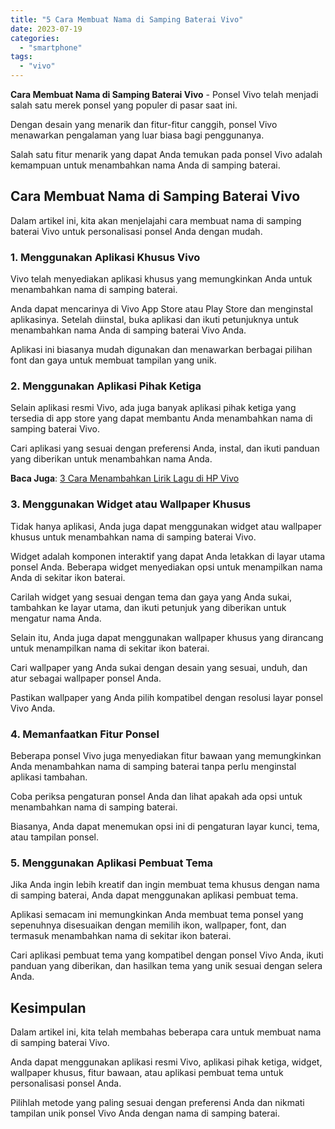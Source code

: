 ```yaml
---
title: "5 Cara Membuat Nama di Samping Baterai Vivo"
date: 2023-07-19
categories: 
  - "smartphone"
tags: 
  - "vivo"
---
```


**Cara Membuat Nama di Samping Baterai Vivo** - Ponsel Vivo telah menjadi salah satu merek ponsel yang populer di pasar saat ini.

Dengan desain yang menarik dan fitur-fitur canggih, ponsel Vivo menawarkan pengalaman yang luar biasa bagi penggunanya.

Salah satu fitur menarik yang dapat Anda temukan pada ponsel Vivo adalah kemampuan untuk menambahkan nama Anda di samping baterai.

## Cara Membuat Nama di Samping Baterai Vivo

Dalam artikel ini, kita akan menjelajahi cara membuat nama di samping baterai Vivo untuk personalisasi ponsel Anda dengan mudah.

### 1\. Menggunakan Aplikasi Khusus Vivo

Vivo telah menyediakan aplikasi khusus yang memungkinkan Anda untuk menambahkan nama di samping baterai.

Anda dapat mencarinya di Vivo App Store atau Play Store dan menginstal aplikasinya. Setelah diinstal, buka aplikasi dan ikuti petunjuknya untuk menambahkan nama Anda di samping baterai Vivo Anda.

Aplikasi ini biasanya mudah digunakan dan menawarkan berbagai pilihan font dan gaya untuk membuat tampilan yang unik.

### 2\. Menggunakan Aplikasi Pihak Ketiga

Selain aplikasi resmi Vivo, ada juga banyak aplikasi pihak ketiga yang tersedia di app store yang dapat membantu Anda menambahkan nama di samping baterai Vivo.

Cari aplikasi yang sesuai dengan preferensi Anda, instal, dan ikuti panduan yang diberikan untuk menambahkan nama Anda.

**Baca Juga**: [3 Cara Menambahkan Lirik Lagu di HP Vivo](https://ajiekusumadhany.com/3-cara-menambahkan-lirik-lagu-di-hp-vivo/)

### 3\. Menggunakan Widget atau Wallpaper Khusus

Tidak hanya aplikasi, Anda juga dapat menggunakan widget atau wallpaper khusus untuk menambahkan nama di samping baterai Vivo.

Widget adalah komponen interaktif yang dapat Anda letakkan di layar utama ponsel Anda. Beberapa widget menyediakan opsi untuk menampilkan nama Anda di sekitar ikon baterai.

Carilah widget yang sesuai dengan tema dan gaya yang Anda sukai, tambahkan ke layar utama, dan ikuti petunjuk yang diberikan untuk mengatur nama Anda.

Selain itu, Anda juga dapat menggunakan wallpaper khusus yang dirancang untuk menampilkan nama di sekitar ikon baterai.

Cari wallpaper yang Anda sukai dengan desain yang sesuai, unduh, dan atur sebagai wallpaper ponsel Anda.

Pastikan wallpaper yang Anda pilih kompatibel dengan resolusi layar ponsel Vivo Anda.

### 4\. Memanfaatkan Fitur Ponsel

Beberapa ponsel Vivo juga menyediakan fitur bawaan yang memungkinkan Anda menambahkan nama di samping baterai tanpa perlu menginstal aplikasi tambahan.

Coba periksa pengaturan ponsel Anda dan lihat apakah ada opsi untuk menambahkan nama di samping baterai.

Biasanya, Anda dapat menemukan opsi ini di pengaturan layar kunci, tema, atau tampilan ponsel.

### 5\. Menggunakan Aplikasi Pembuat Tema

Jika Anda ingin lebih kreatif dan ingin membuat tema khusus dengan nama di samping baterai, Anda dapat menggunakan aplikasi pembuat tema.

Aplikasi semacam ini memungkinkan Anda membuat tema ponsel yang sepenuhnya disesuaikan dengan memilih ikon, wallpaper, font, dan termasuk menambahkan nama di sekitar ikon baterai.

Cari aplikasi pembuat tema yang kompatibel dengan ponsel Vivo Anda, ikuti panduan yang diberikan, dan hasilkan tema yang unik sesuai dengan selera Anda.

## Kesimpulan

Dalam artikel ini, kita telah membahas beberapa cara untuk membuat nama di samping baterai Vivo.

Anda dapat menggunakan aplikasi resmi Vivo, aplikasi pihak ketiga, widget, wallpaper khusus, fitur bawaan, atau aplikasi pembuat tema untuk personalisasi ponsel Anda.

Pilihlah metode yang paling sesuai dengan preferensi Anda dan nikmati tampilan unik ponsel Vivo Anda dengan nama di samping baterai.
